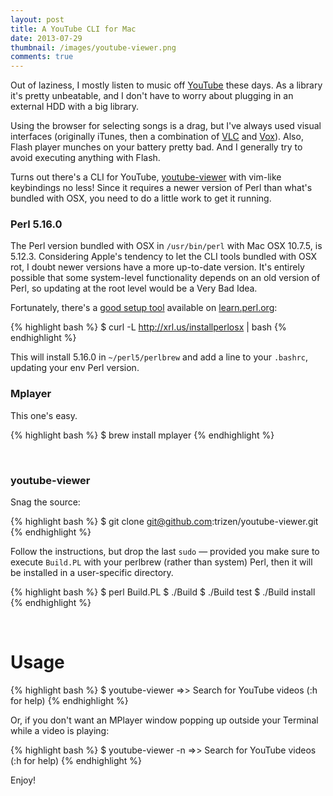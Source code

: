 ```yaml
---
layout: post
title: A YouTube CLI for Mac
date: 2013-07-29
thumbnail: /images/youtube-viewer.png
comments: true
---
```


Out of laziness, I mostly listen to music off [YouTube][] these days.  As a
library it's pretty unbeatable, and I don't have to worry about plugging in an
external HDD with a big library.

  [YouTube]: http://youtube.com

Using the browser for selecting songs is a drag, but I've always used
visual interfaces (originally iTunes, then a combination of [VLC][] and
[Vox][]).  Also, Flash player munches on your battery pretty bad.  And
I generally try to avoid executing anything with Flash.

  [VLC]: https://videolan.org/vlc/
  [Vox]: http://download.cnet.com/Vox/3000-2139_4-145817.html#rateit

Turns out there's a CLI for YouTube, [youtube-viewer][] with vim-like
keybindings no less!  Since it requires a newer version of Perl than what's
bundled with OSX, you need to do a little work to get it running.

  [youtube-viewer]: https://github.com/trizen/youtube-viewer

### Perl 5.16.0

The Perl version bundled with OSX in `/usr/bin/perl` with Mac OSX 10.7.5, is
5.12.3.  Considering Apple's tendency to let the CLI tools bundled with OSX
rot, I doubt newer versions have a more up-to-date version.  It's entirely
possible that some system-level functionality depends on an old version of
Perl, so updating at the root level would be a Very Bad Idea.

Fortunately, there's a [good setup tool][] available on [learn.perl.org][]:

  [good setup tool]: http://learn.perl.org/installing/osx.html
  [learn.perl.org]: http://learn.perl.org

{% highlight bash %}
    $ curl -L http://xrl.us/installperlosx | bash
{% endhighlight %}

This will install 5.16.0 in `~/perl5/perlbrew` and add a line to your
`.bashrc`, updating your env Perl version.

### Mplayer

This one's easy.

{% highlight bash %}
    $ brew install mplayer
{% endhighlight %}

<br>

### youtube-viewer

Snag the source:

{% highlight bash %}
    $ git clone git@github.com:trizen/youtube-viewer.git
{% endhighlight %}

Follow the instructions, but drop the last `sudo` &mdash; provided you make
sure to execute `Build.PL` with your perlbrew (rather than system) Perl, then
it will be installed in a user-specific directory.

{% highlight bash %}
    $ perl Build.PL
    $ ./Build
    $ ./Build test
    $ ./Build install
{% endhighlight %}

<br>

# Usage

{% highlight bash %}
    $ youtube-viewer
    =>> Search for YouTube videos (:h for help)
{% endhighlight %}

Or, if you don't want an MPlayer window popping up outside your Terminal while
a video is playing:

{% highlight bash %}
    $ youtube-viewer -n
    =>> Search for YouTube videos (:h for help)
{% endhighlight %}

Enjoy!
